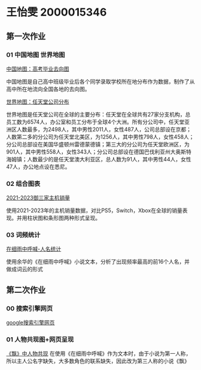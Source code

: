 # 王怡雯 2000015346

## 第一次作业

### 01 中国地图 世界地图

[中国地图：高考毕业去向图](https://hongerada.github.io/HongerAda/geo_graduate.html)

中国地图是自己高中班级毕业后各个同学录取学校所在地分布作为数据，制作了从高中所在地流向全国各地的去向图。

[世界地图：任天堂公司分布](https://hongerada.github.io/HongerAda/geo_Nintendo.html)

世界地图是任天堂公司在全球的主要分布：任天堂在全球共有27家分支机构，总员工数为6574人，办公室和员工分布于全球4个大洲。所有分公司中，任天堂亚洲区人数最多，为2498人，其中男性2011人，女性487人，公司总部设在京都；人数第二多的分公司为任天堂北美区，为1256人，其中男性798人，女性458人；分公司总部设在美国华盛顿州雷德蒙德镇；第三大的分公司为任天堂欧洲区，为901人，其中男性558人，女性343人；分公司总部设在德国巴伐利亚州大奥斯特海姆镇；人数最少的是任天堂澳大利亚区，总人数为91人，其中男性44人，女性47人，办公地点设在悉尼。

### 02 组合图表

[2021-2023御三家主机销量](https://hongerada.github.io/HongerAda/tab_base.html)

使用2021-2023年的主机销量数据，对比PS5，Switch，Xbox在全球的销量表现。并用柱状图和条形图两种形式呈现。

### 03 词频统计

[在细雨中呼喊-人名统计](https://hongerada.github.io/HongerAda/wordcloud_opts.html)

使用余华的《在细雨中呼喊》小说文本，分析了出现频率最高的前16个人名，并做成词云的形式

## 第二次作业

### 00 搜索引擎网页

[google搜索引擎网页](https://hongerada.github.io/HongerAda/00_%E6%90%9C%E7%B4%A2%E5%BC%95%E6%93%8E_Google.html)

### 01 人物共现图+网页呈现

[《飘》中人物共现](https://hongerada.github.io/HongerAda/飘人物共现图.html)
在使用《在细雨中呼喊》作为文本时，由于小说为第一人称，所以主人公名字缺失，大多数角色的联系缺失，因此改为第三人称的小说《飘》

